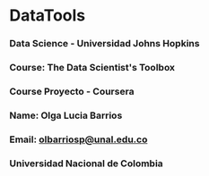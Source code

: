 # DataTools
### Data Science - Universidad Johns Hopkins
### Course: The Data Scientist's Toolbox
### Course Proyecto - Coursera
### Name: Olga Lucia Barrios
### Email: olbarriosp@unal.edu.co
### Universidad Nacional de Colombia 
